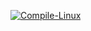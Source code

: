 [![Compile-Linux](https://github.com/venkatbajaj/StepIn_Case_Study/actions/workflows/compile.yml/badge.svg)](https://github.com/venkatbajaj/StepIn_Case_Study/actions/workflows/compile.yml)
